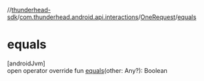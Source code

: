 //[thunderhead-sdk](../../../index.md)/[com.thunderhead.android.api.interactions](../index.md)/[OneRequest](index.md)/[equals](equals.md)

# equals

[androidJvm]\
open operator override fun [equals](equals.md)(other: Any?): Boolean
